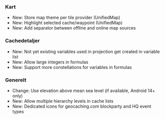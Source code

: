 ### Kart
- New: Store map theme per tile provider (UnifiedMap)
- New: Highlight selected cache/waypoint (UnifiedMap)
- New: Add separator between offline and online map sources

### Cachedetaljer
- New: Not yet existing variables used in projection get created in variable list
- New: Allow large integers in formulas
- New: Support more constellations for variables in formulas

### Generelt
- Change: Use elevation above mean sea level (if available, Android 14+ only)
- New: Allow multiple hierarchy levels in cache lists
- New: Dedicated icons for geocaching.com blockparty and HQ event types

